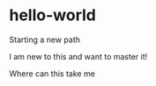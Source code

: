 # hello-world
Starting a new path

I am new to this and want to master it!

Where can this take me 
